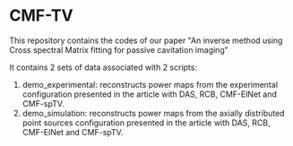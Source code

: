 # CMF-TV
This repository contains the codes of our paper "An inverse method using Cross spectral Matrix fitting for passive cavitation imaging"

It contains 2 sets of data associated with 2 scripts:
1. demo_experimental: reconstructs power maps from the experimental configuration presented in the article with DAS, RCB, CMF-ElNet and CMF-spTV.
2. demo_simulation: reconstructs power maps from the axially distributed point sources configuration presented in the article with DAS, RCB, CMF-ElNet and CMF-spTV.

